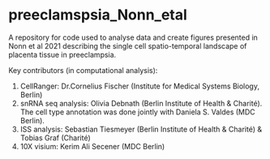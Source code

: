 # preeclamspsia_Nonn_etal
A repository for code used to analyse data and create figures presented in Nonn et al 2021 describing the single cell spatio-temporal landscape of placenta tissue in preeclampsia. 

Key contributors (in computational analysis): 

1. CellRanger: Dr.Cornelius Fischer (Institute for Medical Systems Biology, Berlin)
2. snRNA seq analysis: Olivia Debnath (Berlin Institute of Health & Charité). The cell type annotation was done jointly with Daniela S. Valdes (MDC Berlin). 
3. ISS analysis: Sebastian Tiesmeyer (Berlin Institute of Health & Charité) & Tobias Graf (Charité)
4. 10X visium: Kerim Ali Secener (MDC Berlin) 
